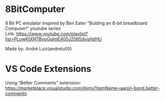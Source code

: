 # 8BitComputer

8 Bit PC emulator inspired by Ben Eater "Bulding an 8-bit breadboard Computer!" youtube series  
Link: https://www.youtube.com/playlist?list=PLowKtXNTBypGqImE405J2565dvjafglHU  

Made by: André Luiz(andrelu00) 

# VS Code Extensions

Using "Better Comments" extension: https://marketplace.visualstudio.com/items?itemName=aaron-bond.better-comments